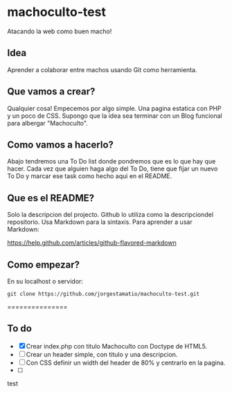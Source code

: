 machoculto-test
===============

Atacando la web como buen macho!

## Idea

Aprender a colaborar entre machos usando Git como herramienta.

## Que vamos a crear?

Qualquier cosa! Empecemos por algo simple. Una pagina estatica con PHP y un poco de CSS. Supongo que la idea sea terminar con un Blog funcional para albergar "Machoculto".

## Como vamos a hacerlo?

Abajo tendremos una To Do list donde pondremos que es lo que hay que hacer. Cada vez que alguien haga algo del To Do, tiene que fijar un nuevo To Do y marcar ese task como hecho aqui en el README.

## Que es el README?

Solo la descripcion del projecto. Github lo utiliza como la descripciondel repositorio. Usa Markdown para la sintaxis. Para aprender a usar Markdown:

https://help.github.com/articles/github-flavored-markdown


## Como empezar?

En su localhost o servidor:

    git clone https://github.com/jorgestamatio/machoculto-test.git

===============
## To do

- [x] Crear index.php con titulo Machoculto con Doctype de HTML5. 
- [ ] Crear un header simple, con titulo y una descripcion.
- [ ] Con CSS definir un width del header de 80% y centrarlo en la pagina.
- [ ]  
test
